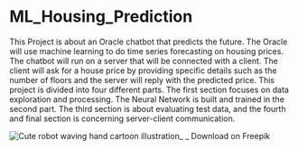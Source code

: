 # ML_Housing_Prediction
This Project is about an Oracle chatbot that predicts the future. The Oracle will use machine learning to do time series forecasting on housing prices. The chatbot will run on a server that will be connected with a client. The client will ask for a house price by providing specific details such as the number of floors and the server will reply with the predicted price. This project is divided into four different parts. The first section focuses on data exploration and processing. The Neural Network is built and trained in the second part. The third section is about evaluating test data, and the fourth and final section is concerning server-client communication.

![Cute robot waving hand cartoon illustration_ _ Download on Freepik](https://user-images.githubusercontent.com/118454716/221003828-c4ad2d62-8b04-4bde-b511-a30eb56ef71e.png)
